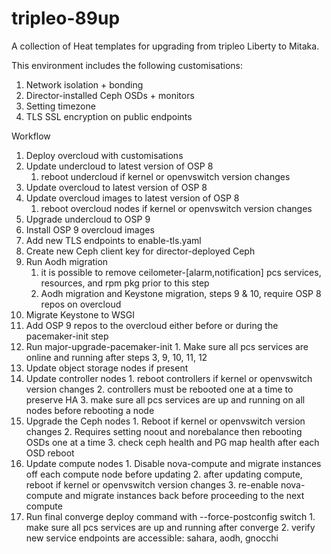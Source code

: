 # tripleo-89up

A collection of Heat templates for upgrading from tripleo Liberty to Mitaka.

This environment includes the following customisations:

 1. Network isolation + bonding
 2. Director-installed Ceph OSDs + monitors
 3. Setting timezone
 4. TLS SSL encryption on public endpoints

Workflow

 1. Deploy overcloud with customisations
 2. Update undercloud to latest version of OSP 8
    1. reboot undercloud if kernel or openvswitch version changes
 3. Update overcloud to latest version of OSP 8
 4. Update overcloud images to latest version of OSP 8
    1. reboot overcloud nodes if kernel or openvswitch version changes
 5. Upgrade undercloud to OSP 9
 6. Install OSP 9 overcloud images
 7. Add new TLS endpoints to enable-tls.yaml
 8. Create new Ceph client key for director-deployed Ceph
 9. Run Aodh migration
    1. it is possible to remove ceilometer-[alarm,notification] pcs services, resources, and rpm pkg prior to this step
    2. Aodh migration and Keystone migration, steps 9 & 10, require OSP 8 repos on overcloud
 10. Migrate Keystone to WSGI
 11. Add OSP 9 repos to the overcloud either before or during the pacemaker-init step
 12. Run major-upgrade-pacemaker-init
    1. Make sure all pcs services are online and running after steps 3, 9, 10, 11, 12
 13. Update object storage nodes if present
 14. Update controller nodes
    1. reboot controllers if kernel or openvswitch version changes
    2. controllers must be rebooted one at a time to preserve HA
    3. make sure all pcs services are up and running on all nodes before rebooting a node
 15. Upgrade the Ceph nodes
    1. Reboot if kernel or openvswitch version changes
    2. Requires setting noout and norebalance then rebooting OSDs one at a time
    3. check ceph health and PG map health after each OSD reboot
 16. Update compute nodes
    1. Disable nova-compute and migrate instances off each compute node before updating
    2. after updating compute, reboot if kernel or openvswitch version changes
    3. re-enable nova-compute and migrate instances back before proceeding to the next compute
 17. Run final converge deploy command with --force-postconfig switch
    1. make sure all pcs services are up and running after converge
    2. verify new service endpoints are accessible: sahara, aodh, gnocchi
